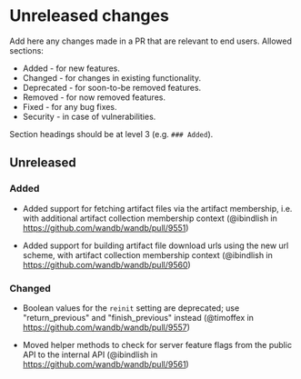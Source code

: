 # Unreleased changes

Add here any changes made in a PR that are relevant to end users. Allowed sections:

- Added - for new features.
- Changed - for changes in existing functionality.
- Deprecated - for soon-to-be removed features.
- Removed - for now removed features.
- Fixed - for any bug fixes.
- Security - in case of vulnerabilities.

Section headings should be at level 3 (e.g. `### Added`).

## Unreleased

### Added

- Added support for fetching artifact files via the artifact membership, i.e. with additional artifact collection membership context (@ibindlish in https://github.com/wandb/wandb/pull/9551)

- Added support for building artifact file download urls using the new url scheme, with artifact collection membership context (@ibindlish in https://github.com/wandb/wandb/pull/9560)

### Changed

- Boolean values for the `reinit` setting are deprecated; use "return_previous" and "finish_previous" instead (@timoffex in https://github.com/wandb/wandb/pull/9557)

- Moved helper methods to check for server feature flags from the public API to the internal API (@ibindlish in https://github.com/wandb/wandb/pull/9561)

